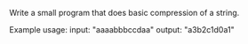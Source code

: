 Write a small program that does basic compression of a string.

Example usage:
input:  "aaaabbbccdaa"
output: "a3b2c1d0a1"